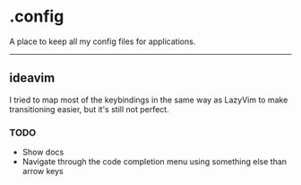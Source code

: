 # .config

A place to keep all my config files for applications.

---

## ideavim

I tried to map most of the keybindings in the same way as LazyVim to make transitioning easier, but it's still not perfect.

### TODO
- Show docs  
- Navigate through the code completion menu using something else than arrow keys
